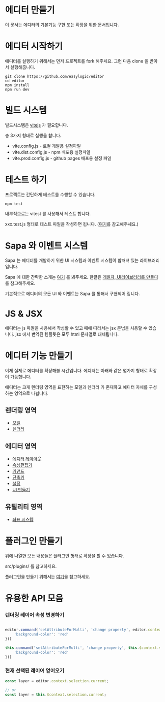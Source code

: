 # 에디터 만들기 

이 문서는 에디터의 기본기능 구현 또는 확장을 위한 문서입니다. 


# 에디터 시작하기 

에디터를 실행하기 위해서는 먼저 프로젝트를 fork 해주세요. 
그런 다음 clone 을 받아서 실행해줍니다. 

```
git clone https://github.com/easylogic/editor 
cd editor
npm install 
npm run dev 
```

# 빌드 시스템 

빌드시스템은 [vitejs](https://vitejs.dev/) 가 필요합니다.  

총 3가지 형태로 실행을 합니다. 

* vite.config.js - 로컬 개발용 설정파일 
* vite.dist.config.js - npm 배포용 설정파일 
* vite.prod.config.js - github pages 배포용 설정 파일 

# 테스트 하기 

프로젝트는 간단하게 테스트를 수행할 수 있습니다. 

```
npm test 
```

내부적으로는 vitest 를 사용해서 테스트 합니다. 

xxx.test.js 형태로 테스트 파일을 작성하면 됩니다. ([여기](src/elf/editor/parser/PathParser.test.js)를 참고해주세요.)

# Sapa 와 이벤트 시스템 

Sapa 는 에디터를 개발하기 위한 UI 시스템과  이벤트 시스템이 합쳐져 있는 라이브러리입니다. 

Sapa 에 대한 간략한 소개는 [여기](https://sapa.easylogic.studio/) 를 봐주세요. 
한글은 [개발자, UI라이브러리를 만들다](https://velog.io/@easylogic/%EA%B0%9C%EB%B0%9C%EC%9E%90-UI-%EB%9D%BC%EC%9D%B4%EB%B8%8C%EB%9F%AC%EB%A6%AC%EB%A5%BC-%EB%A7%8C%EB%93%A4%EB%8B%A4)를 참고해주세요.

기본적으로 에디터의 모든 UI 와 이벤트는 Sapa 를 통해서 구현되어 집니다. 

# JS & JSX 

에디터는 js 파일을 사용해서 작성할 수 있고 때에 따라서는 jsx 문법을 사용할 수 있습니다.  jsx 에서 번역된 템플릿은 모두 html 문자열로 대체됩니다. 


# 에디터 기능 만들기 

이제 실제로 에디터를 확장해볼 시간입니다. 에디터는 아래와 같은 몇가지 형태로 확장이 가능합니다. 

에디터는 크게  렌더링 영역을 표현하는  모델과 렌더러 가 존재하고  에디터 자체를 구성하는 영역으로 나뉩니다. 

## 렌더링 영역 

* [모델](./Model.md)
* [렌더러](./Renderer.md)

## 에디터 영역 

* [에디터 레이아웃](./Layout.md) 
* [속성편집기](./Inspector.md) 
* [커맨드](./Command.md) 
* [단축키](./Shortcut.md) 
* [설정](./Config.md)
* [UI 만들기](./UI.md)

## 유틸리티 영역 

* [좌표 시스템](./Geometry.md)

# 플러그인 만들기 

위에 나열한 모든 내용들은 플러그인 형태로 확장을 할 수 있습니다. 

src/plugins/ 를 참고하세요. 

플러그인을 만들기 위해서는 [여기](./Plugin.md)을 참고하세요.


# 유용한 API 모음 

### 렌더링 레이어 속성 변경하기 

```js

editor.command('setAttributeForMulti', 'change property', editor.context.selection.packByValue({
    'background-color': 'red'
}))

this.command('setAttributeForMulti', 'change property', this.$context.selection.packByValue({
    'background-color': 'red'
}))

```

### 현재 선택된 레이어 얻어오기 

```js
const layer = editor.context.selection.current;

// or 
const layer = this.$context.selection.current;

```